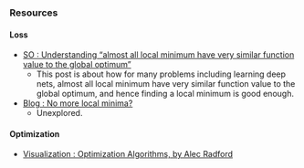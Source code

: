 
### Resources
#### Loss
* [SO : Understanding “almost all local minimum have very similar function value to the global optimum”](http://stats.stackexchange.com/questions/203288/understanding-almost-all-local-minimum-have-very-similar-function-value-to-the/203300)
  * This post is about how for many problems including learning deep nets, almost all local minimum have very similar function value to the global optimum, and hence finding a local minimum is good enough.
* [Blog : No more local minima?](http://blog.terminal.com/no-more-local-minima/)
  * Unexplored.

#### Optimization
* [Visualization : Optimization Algorithms, by Alec Radford](http://imgur.com/a/Hqolp)
